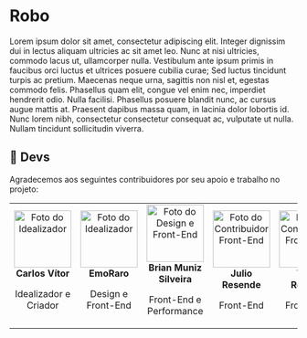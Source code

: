 # Robo

Lorem ipsum dolor sit amet, consectetur adipiscing elit. Integer dignissim dui in lectus aliquam ultricies ac sit amet leo. Nunc at nisi ultricies, commodo lacus ut, ullamcorper nulla. Vestibulum ante ipsum primis in faucibus orci luctus et ultrices posuere cubilia curae; Sed luctus tincidunt turpis ac pretium. Maecenas neque urna, sagittis non nisl et, egestas commodo felis. Phasellus quam elit, congue vel enim nec, imperdiet hendrerit odio. Nulla facilisi. Phasellus posuere blandit nunc, ac cursus augue mattis at. Praesent dapibus massa quam, in lacinia dolor lobortis id. Nunc lorem nibh, consectetur consectetur consequat ac, vulputate ut nulla. Nullam tincidunt sollicitudin viverra.

## 👥 Devs

Agradecemos aos seguintes contribuidores por seu apoio e trabalho no projeto:

<table>
  <tr>
    <td align="center">
      <a href="https://github.com/carlosvfb">
        <img src="https://avatars.githubusercontent.com/u/158277340?v=4" alt="Foto do Idealizador" style="width: 100px; height: 100px;"/>
      </a>
      <br />
      <strong>Carlos Vítor</strong>
      <p>Idealizador e Criador</p>
    </td>
      <td align="center">
      <a href="https://github.com/EmoRaro">
        <img src="https://avatars.githubusercontent.com/u/65430305?v=4" alt="Foto do Idealizador" style="width: 100px; height: 100px;"/>
      </a>
      <br />
      <strong>EmoRaro</strong>
      <p>Design e Front-End</p>
    </td>
    <td align="center">
      <a href="https://github.com/BrianMunizSilveira">
        <img src="https://avatars.githubusercontent.com/u/155079481?v=4" alt="Foto do Design e Front-End" style="width: 100px; height: 100px;"/>
      </a>
      <br />
      <strong>Brian Muniz Silveira</strong>
      <p>Front-End e Performance</p>
    </td>
    <td align="center">
      <a href="https://github.com/julioresende77">
        <img src="https://avatars.githubusercontent.com/u/101299137?v=4" alt="Foto do Contribuidor Front-End" style="width: 100px; height: 100px;"/>
      </a>
      <br />
      <strong>Julio Resende</strong>
      <p>Front-End</p>
    </td>
    <td align="center">
      <a href="https://github.com/tonyrossett">
        <img src="https://avatars.githubusercontent.com/u/129084739?v=4" alt="Foto do Contribuidor Front-End" style="width: 100px; height: 100px;"/>
      </a>
      <br />
      <strong>Tony Rossett</strong>
      <p>Front-End</p>
    </td>
    <td align="center">
      <a href="https://github.com/ferreraks">
        <img src="https://avatars.githubusercontent.com/u/115766497?v=4" alt="Foto do Contribuidor Front-End" style="width: 100px; height: 100px;"/>
      </a>
      <br />
      <strong>Julio Resende</strong>
      <p>Front-End</p>
    </td>
  </tr>
</table>
